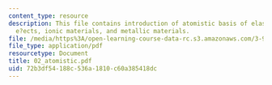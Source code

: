 ```yaml
---
content_type: resource
description: This file contains introduction of atomistic basis of elasticity, energetic
  e?ects, ionic materials, and metallic materials.
file: /media/https%3A/open-learning-course-data-rc.s3.amazonaws.com/3-91-mechanical-behavior-of-plastics-spring-2007/72b3df54188c536a1810c60a385418dc_02_atomistic.pdf
file_type: application/pdf
resourcetype: Document
title: 02_atomistic.pdf
uid: 72b3df54-188c-536a-1810-c60a385418dc
---
```

